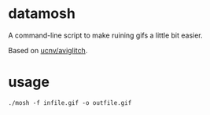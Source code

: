 datamosh
========

A command-line script to make ruining gifs a little bit easier.

Based on [ucnv/aviglitch](https://github.com/ucnv/aviglitch).

usage
=====

```
./mosh -f infile.gif -o outfile.gif
```
